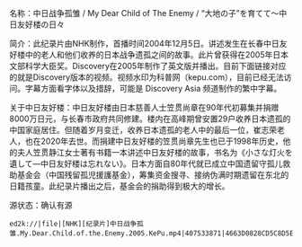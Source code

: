 名称：中日战争孤雏 / My Dear Child of The Enemy / “大地の子”を育てて～中日友好楼の日々

简介：此纪录片由NHK制作，首播时间2004年12月5日。讲述发生在长春中日友好楼中的老人和他们收养的日本战争遗孤之间的故事。此片曾获得在2005年日本文部科学大臣奖。Discovery在2005年制作了英文版并播出。目前下面链接对应的就是Discovery版本的视频。视频水印为科普网（kepu.com），目前已经无法访问。字幕方面看字体以及措辞，可能是 Discovery Asia 频道制作的繁中字幕。

关于中日友好楼：中日友好楼由日本慈善人士笠贯尚章在90年代初募集并捐赠8000万日元，与长春市政府共同修建。楼内在高峰期曾安置29户收养日本遗孤的中国家庭居住。但随着岁月变迁，收养日本遗孤的老人中的最后一位，崔志荣老人，也在2020年去世。而捐建中日友好楼的笠贯尚章先生也已于1998年历史，他的夫人笠贯静江女士著有书籍一本讲述中日友好楼的故事，书名为《小さな灯火を遺して―中日友好楼は忘れない》。日本方面自80年代就已成立中国遗留守孤儿救助基金会（中国残留孤児援護基金），筹集资金搜寻、接纳伪满时期遗留在东北的日籍孩童。此纪录片播出之后，基金会的捐助得到极大的增长。

源状态：确认有源

```
ed2k://|file|[NHK][纪录片]中日战争孤雏.My.Dear.Child.of.the.Enemy.2005.KePu.mp4|407533871|4663D0828CD5C8D5EEBB311F2050ECFF|h=SBWIC6EVOGXYCGEQAD6DBHA25UQMYFBH|/
```
